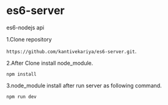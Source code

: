 # es6-server
es6-nodejs api

 1.Clone repository 

  `https://github.com/kantivekariya/es6-server.git`.

 2.After Clone install node_module.
 
  `npm install`
  
 3.node_module install after run server as following command.

  `npm run dev`
